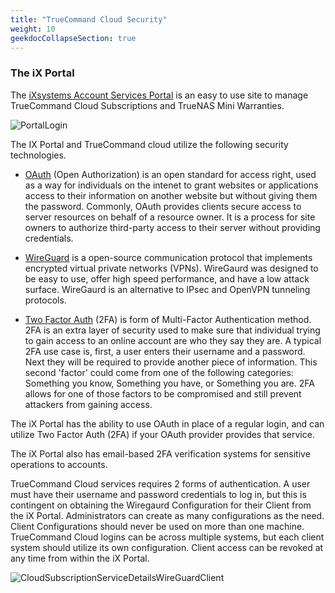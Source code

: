 ```yaml
---
title: "TrueCommand Cloud Security"
weight: 10
geekdocCollapseSection: true
---
```


### The iX Portal 

The [iXsystems Account Services Portal](https://portal.ixsystems.com) is an easy to use site to manage TrueCommand Cloud Subscriptions and TrueNAS Mini Warranties.

![PortalLogin](/images/TrueCommand/Cloud/PortalLogin.png "Portal Login")

The IX Portal and TrueCommand cloud utilize the following security technologies.

+ [OAuth](https://oauth.net/2/) (Open Authorization) is an open standard for access right, used as a way for individuals on the intenet to grant websites or applications access to their information on another website but without giving them the password.  Commonly, OAuth provides clients secure access to server resources on behalf of a resource owner. It is a process for site owners to authorize third-party access to their server without providing credentials.

+ [WireGuard](https://www.wireguard.com) is a open-source communication protocol that implements encrypted virtual private networks (VPNs).  WireGaurd was designed to be easy to use, offer high speed performance, and have a low attack surface. WireGaurd is an alternative to IPsec and OpenVPN tunneling protocols.

+ [Two Factor Auth](https://authy.com/what-is-2fa/) (2FA) is form of Multi-Factor Authentication method.  2FA is an extra layer of security used to make sure that individual trying to gain access to an online account are who they say they are. A typical 2FA use case is, first, a user enters their username and a password.  Next they will be required to provide another piece of information. This second 'factor' could come from one of the following categories: Something you know, Something you have, or Something you are.
2FA allows for one of those factors to be compromised and still prevent attackers from gaining access. 

The iX Portal has the ability to use OAuth in place of a regular login, and can utilize Two Factor Auth (2FA) if your OAuth provider provides that service.

The iX Portal also has email-based 2FA verification systems for sensitive operations to accounts. 

TrueCommand Cloud services requires 2 forms of authentication.  A user must have their username and password credentials to log in, but this is contingent on obtaining the Wiregaurd Configuration for their Client from the iX Portal.  Administrators can create as many configurations as the need.  Client Configurations should never be used on more than one machine.  TrueCommand Cloud logins can be across multiple systems, but each client system should utilize its own configuration.
Client access can be revoked at any time from within the iX Portal.

![CloudSubscriptionServiceDetailsWireGuardClient](/images/TrueCommand/Cloud/CloudSubscriptionServiceDetailsWireGuardClient.png "Account Services: TrueCommand API Key")
